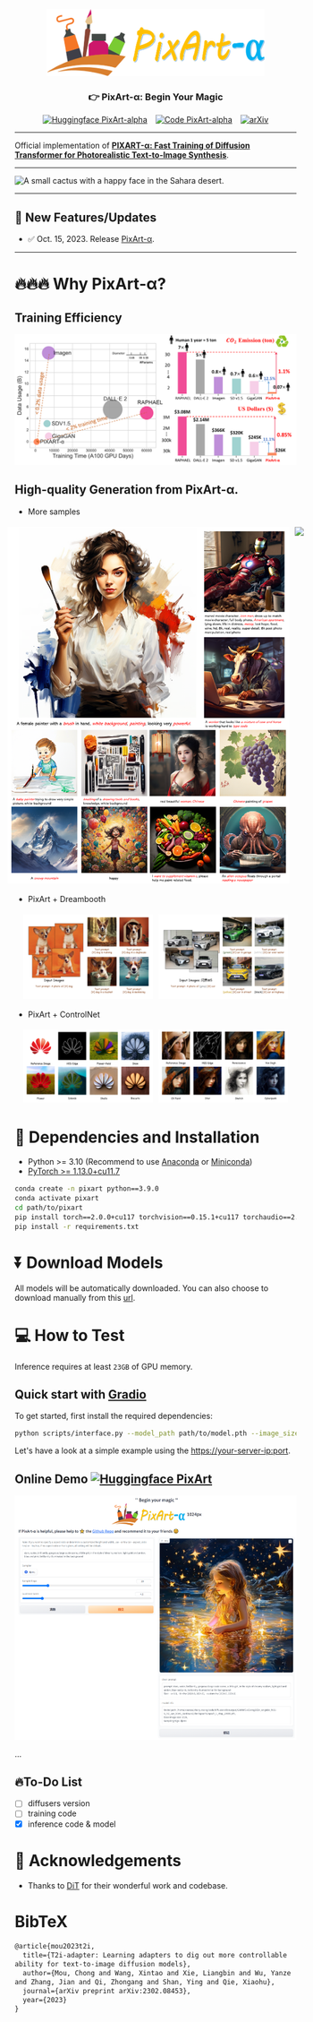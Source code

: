 <p align="center">
  <img src="asset/logo.png"  height=120>
</p>


### <div align="center">👉 PixArt-α: Begin Your Magic</div> 

<div align="center">

[![Huggingface PixArt-alpha](https://img.shields.io/static/v1?label=Demo&message=Huggingface%20Gradio&color=orange)](https://huggingface.co/spaces/PixArt-alpha/PixArt) &ensp; [![Code PixArt-alpha](https://img.shields.io/static/v1?label=Code&message=Github&color=blue)](https://github.com/PixArt-alpha/PixArt) &ensp; [![arXiv](https://img.shields.io/badge/arXiv-2310.00426-b31b1b.svg?style=flat-square)](https://arxiv.org/abs/2310.00426)

</div> 

---

Official implementation of **[PIXART-α: Fast Training of Diffusion Transformer for Photorealistic Text-to-Image Synthesis](https://arxiv.org/abs/2310.00426)**.

---

![A small cactus with a happy face in the Sahara desert.](asset/images/teaser.png)

---

## 🚩 **New Features/Updates**
- ✅ Oct. 15, 2023. Release [PixArt-α](https://github.com/PixArt-alpha/PixArt).

---

# 🔥🔥🔥 Why PixArt-α? 
## Training Efficiency
![Training Efficiency.](asset/images/efficiency.svg)


## High-quality Generation from PixArt-α.

- More samples
<div id="dreambooth" style="display: flex; justify-content: center;">
  <img src="asset/images/more-samples1.png" style="width: 100%; height: auto; object-fit: contain; margin: 5px;">
  <img src="asset/images/more-samples.png" style="width: 100%; height: auto; object-fit: contain; margin: 5px;">
</div>

- PixArt + Dreambooth
<div id="dreambooth" style="display: flex; justify-content: center;">
  <img src="asset/images/dreambooth/dreambooth_dog.svg" width="46%" style="margin: 5px;">
  <img src="asset/images/dreambooth/dreambooth_m5.svg" width="46%" style="margin: 5px;">
</div>

- PixArt + ControlNet
<div id="dreambooth" style="display: flex; justify-content: center;">
  <img src="asset/images/controlnet/controlnet_huawei.svg" width="46%" style="margin: 5px;">
  <img src="asset/images/controlnet/controlnet_lenna.svg" width="46%" style="margin: 5px;">
</div>

# 🔧 Dependencies and Installation

- Python >= 3.10 (Recommend to use [Anaconda](https://www.anaconda.com/download/#linux) or [Miniconda](https://docs.conda.io/en/latest/miniconda.html))
- [PyTorch >= 1.13.0+cu11.7](https://pytorch.org/)
```bash
conda create -n pixart python==3.9.0
conda activate pixart
cd path/to/pixart
pip install torch==2.0.0+cu117 torchvision==0.15.1+cu117 torchaudio==2.0.1 --index-url https://download.pytorch.org/whl/cu117
pip install -r requirements.txt
```

# ⏬ Download Models 
All models will be automatically downloaded. You can also choose to download manually from this [url](https://huggingface.co/PixArt-alpha/PixArt).

# 💻 How to Test
Inference requires at least `23GB` of GPU memory.

## Quick start with [Gradio](https://www.gradio.app/guides/quickstart)

To get started, first install the required dependencies:

```bash
python scripts/interface.py --model_path path/to/model.pth --image_size=1024 --port=12345
```
Let's have a look at a simple example using the [https://your-server-ip:port](https://huggingface.co/TencentARC/t2i-adapter-lineart-sdxl-1.0).

## Online Demo [![Huggingface PixArt](https://img.shields.io/static/v1?label=Demo&message=Huggingface%20Gradio&color=orange)](https://huggingface.co/spaces/PixArt-alpha/PixArt) 
![Training Efficiency.](asset/images/sample.png)

...

## 🔥To-Do List

- [ ] diffusers version
- [ ] training code
- [x] inference code & model

[//]: # (https://user-images.githubusercontent.com/73707470/253800159-c7e12362-1ea1-4b20-a44e-bd6c8d546765.mp4)

# 🤗 Acknowledgements
- Thanks to [DiT](https://github.com/facebookresearch/DiT) for their wonderful work and codebase.

# BibTeX
    @article{mou2023t2i,
      title={T2i-adapter: Learning adapters to dig out more controllable ability for text-to-image diffusion models},
      author={Mou, Chong and Wang, Xintao and Xie, Liangbin and Wu, Yanze and Zhang, Jian and Qi, Zhongang and Shan, Ying and Qie, Xiaohu},
      journal={arXiv preprint arXiv:2302.08453},
      year={2023}
    }
